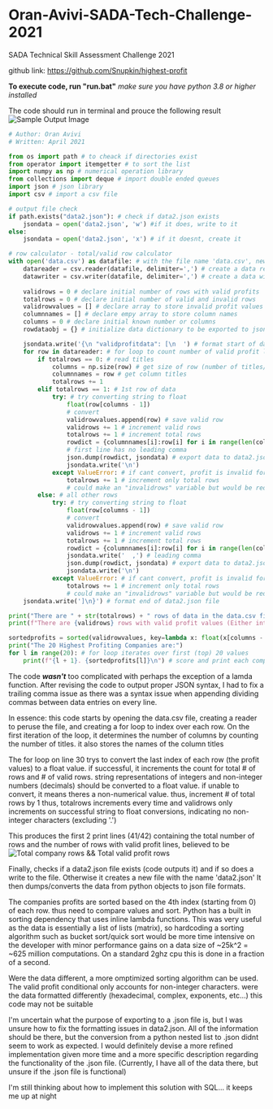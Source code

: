 # Oran-Avivi-SADA-Tech-Challenge-2021
 SADA Technical Skill Assessment Challenge 2021

 github link: https://github.com/Snupkin/highest-profit

 **To execute code, run "run.bat"**
 *make sure you have python 3.8 or higher installed*

The code should run in terminal and prouce the following result
![Sample Output Image](https://github.com/Snupkin/highest-profit/tree/main/images/sample_output.PNG)

```python
# Author: Oran Avivi
# Written: April 2021

from os import path # to cheack if directories exist
from operator import itemgetter # to sort the list
import numpy as np # numerical operation library
from collections import deque # import double ended queues
import json # json library
import csv # import a csv file

# output file check
if path.exists("data2.json"): # check if data2.json exists
    jsondata = open('data2.json', 'w') #if it does, write to it
else:
    jsondata = open('data2.json', 'x') # if it doesnt, create it

# row calculator - total/valid row calculator
with open('data.csv') as datafile: # with the file name 'data.csv', new line delimiter is ''
    datareader = csv.reader(datafile, delimiter=',') # create a data reader for data.csv. variables delimitted by ',' 
    datawriter = csv.writer(datafile, delimiter=',') # create a data wirter for data.csv
    
    validrows = 0 # declare initial number of rows with valid profits
    totalrows = 0 # declare initial number of valid and invalid rows
    validrowvalues = [] # declare array to store invalid profit values
    columnnames = [] # declare empy array to store column names
    columns = 0 # declare initial known number or columns
    rowdataobj = {} # initialize data dictionary to be exported to json

    jsondata.write('{\n "validprofitdata": [\n  ') # format start of data2.json file where we export data
    for row in datareader: # for loop to count number of valid profit lines
        if totalrows == 0: # read titles
            columns = np.size(row) # get size of row (number of titles/columns)
            columnnames = row # get column titles
            totalrows += 1
        elif totalrows == 1: # 1st row of data
            try: # try converting string to float
                float(row[columns - 1])
                # convert 
                validrowvalues.append(row) # save valid row
                validrows += 1 # increment valid rows
                totalrows += 1 # increment total rows
                rowdict = {columnnames[i]:row[i] for i in range(len(columnnames))} # create dictionary from row data
                # first line has no leading comma
                json.dump(rowdict, jsondata) # export data to data2.json file
                jsondata.write('\n')
            except ValueError: # if cant convert, profit is invalid format
                totalrows += 1 # increment only total rows
                # could make an "invalidrows" variable but would be redundant
        else: # all other rows
            try: # try converting string to float
                float(row[columns - 1])
                # convert 
                validrowvalues.append(row) # save valid row
                validrows += 1 # increment valid rows
                totalrows += 1 # increment total rows
                rowdict = {columnnames[i]:row[i] for i in range(len(columnnames))} # create dictionary from row data
                jsondata.write('  ,') # leading comma
                json.dump(rowdict, jsondata) # export data to data2.json file
                jsondata.write('\n')
            except ValueError: # if cant convert, profit is invalid format
                totalrows += 1 # increment only total rows
                # could make an "invalidrows" variable but would be redundant
    jsondata.write(']\n}') # format end of data2.json file

print("There are " + str(totalrows) + " rows of data in the data.csv file.\nThis includes the first line containing column titles.") # println command to display number of rows
print(f"There are {validrows} rows with valid profit values (Either integer or decimal values)") # print number of valid lines

sortedprofits = sorted(validrowvalues, key=lambda x: float(x[columns - 1]), reverse=True) # use pythons built in sorting methods along with a lambda function. then sort in descending order
print("The 20 Highest Profiting Companies are:") 
for l in range(20): # for loop iterates over first (top) 20 values
    print(f"{l + 1}. {sortedprofits[l]}\n") # score and print each company
```

The code ***wasn't*** too complicated with perhaps the exception of a lamda function. After revising the code to output proper JSON syntax, I had to fix a trailing comma issue as there was a syntax issue when appending dividing commas between data entries on every line.

In essence: this code starts by opening the data.csv file, creating a reader to peruse the file, and creating a for loop to index over each row. 
On the first iteration of the loop, it determines the number of columns by counting the number of titles.
it also stores the names of the column titles

The for loop on line 30 trys to convert the last index of each row (the profit values) to a float value.
if successful, it increments the count for total # of rows and # of valid rows. 
string representations of integers and non-integer numbers (decimals) should be converted to a float value.
if unable to convert, it means theres a non-numerical value. thus, increment # of total rows by 1 
thus, totalrows increments every time and validrows only increments on successful string to float conversions, indicating no non-integer characters (excluding '.')

This produces the first 2 print lines (41/42) containing the total number of rows and the number of rows with valid profit lines, believed to be
![Total company rows && Total valid profit rows](https://github.com/Snupkin/highest-profit/tree/main/images/first_two_outputs.PNG)

Finally, checks if a data2.json file exists (code outputs it) and if so does a write to the file. Otherwise it creates a new file with the name 'data2.json'
It then dumps/converts the data from python objects to json file formats.

The companies profits are sorted based on the 4th index (starting from 0) of each row. thus need to compare values and sort.
Python has a built in sorting dependency that uses inline lambda functions. This was very useful as the data is essentially a list of lists (matrix), so hardcoding a sorting algorithm such as bucket sort/quick sort would be more time intensive on the developer with minor performance gains on a data size of ~25k^2 = ~625 million computations. On a standard 2ghz cpu this is done in a fraction of a second.

Were the data different, a more omptimized sorting algorithm can be used. 
The valid profit conditional only accounts for non-integer characters. were the data formatted differently (hexadecimal, complex, exponents, etc...) this code may not be suitable

I'm uncertain what the purpose of exporting to a .json file is, but I was unsure how to fix the formatting issues in data2.json. All of the information should be there, but the conversion from a python nested list to .json didnt seem to work as expected. I would definitely devise a more refined implementation given more time and a more specific description regarding the functionality of the .json file. (Currently, I have all of the data there, but unsure if the .json file is functional)

I'm still thinking about how to implement this solution with SQL... it keeps me up at night
